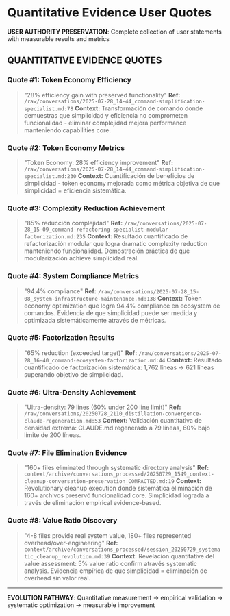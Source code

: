 # Quantitative Evidence User Quotes

**USER AUTHORITY PRESERVATION**: Complete collection of user statements with measurable results and metrics

## QUANTITATIVE EVIDENCE QUOTES

### Quote #1: Token Economy Efficiency
> "28% efficiency gain with preserved functionality"
**Ref:** `/raw/conversations/2025-07-28_14-44_command-simplification-specialist.md:78`
**Context:** Transformación de comando donde demuestras que simplicidad y eficiencia no comprometen funcionalidad - eliminar complejidad mejora performance manteniendo capabilities core.

### Quote #2: Token Economy Metrics
> "Token Economy: 28% efficiency improvement"
**Ref:** `/raw/conversations/2025-07-28_14-44_command-simplification-specialist.md:230`
**Context:** Cuantificación de beneficios de simplicidad - token economy mejorada como métrica objetiva de que simplicidad = eficiencia sistemática.

### Quote #3: Complexity Reduction Achievement
> "85% reducción complejidad"
**Ref:** `/raw/conversations/2025-07-28_15-09_command-refactoring-specialist-modular-factorization.md:235`
**Context:** Resultado cuantificado de refactorización modular que logra dramatic complexity reduction manteniendo funcionalidad. Demostración práctica de que modularización achieve simplicidad real.

### Quote #4: System Compliance Metrics
> "94.4% compliance"
**Ref:** `/raw/conversations/2025-07-28_15-08_system-infrastructure-maintenance.md:138`
**Context:** Token economy optimization que logra 94.4% compliance en ecosystem de comandos. Evidencia de que simplicidad puede ser medida y optimizada sistemáticamente através de métricas.

### Quote #5: Factorization Results
> "65% reduction (exceeded target)"
**Ref:** `/raw/conversations/2025-07-28_16-40_command-ecosystem-factorization.md:44`
**Context:** Resultado cuantificado de factorización sistemática: 1,762 líneas → 621 líneas superando objetivo de simplicidad.

### Quote #6: Ultra-Density Achievement
> "Ultra-density: 79 lines (60% under 200 line limit)"
**Ref:** `/raw/conversations/20250728_2110_distillation-convergence-claude-regeneration.md:53`
**Context:** Validación cuantitativa de densidad extrema: CLAUDE.md regenerado a 79 líneas, 60% bajo límite de 200 líneas.

### Quote #7: File Elimination Evidence
> "160+ files eliminated through systematic directory analysis"
**Ref:** `context/archive/conversations_processed/20250729_1549_context-cleanup-conversation-preservation_COMPACTED.md:19`
**Context:** Revolutionary cleanup execution donde sistemática eliminación de 160+ archivos preservó funcionalidad core. Simplicidad lograda a través de eliminación empirical evidence-based.

### Quote #8: Value Ratio Discovery
> "4-8 files provide real system value, 180+ files represented overhead/over-engineering"
**Ref:** `context/archive/conversations_processed/session_20250729_systematic_cleanup_revolution.md:39`
**Context:** Revelación quantitative del value assessment: 5% value ratio confirm através systematic analysis. Evidencia empírica de que simplicidad = eliminación de overhead sin valor real.

---

**EVOLUTION PATHWAY**: Quantitative measurement → empirical validation → systematic optimization → measurable improvement